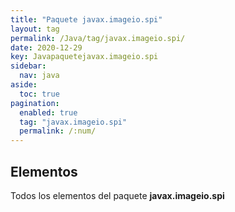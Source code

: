 ```yaml
---
title: "Paquete javax.imageio.spi"
layout: tag
permalink: /Java/tag/javax.imageio.spi/
date: 2020-12-29
key: Javapaquetejavax.imageio.spi
sidebar: 
  nav: java
aside: 
  toc: true
pagination: 
  enabled: true
  tag: "javax.imageio.spi"
  permalink: /:num/
---
```


<h2>Elementos</h2>
Todos los elementos del paquete <strong>javax.imageio.spi</strong>
